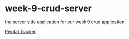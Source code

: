 # week-9-crud-server
the server side application for our week 9 crud application

[Pivotal Tracker](https://www.pivotaltracker.com/n/projects/2084031)
